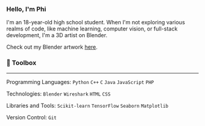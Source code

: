 ### Hello, I'm Phi 

I'm an 18-year-old high school student. When I'm not exploring various realms of code, like machine learning, computer vision, or full-stack development, I'm a 3D artist on Blender.

Check out my Blender artwork [here](https://sites.google.com/view/phinguyen/main-page).

### :toolbox: Toolbox
___
Programming Languages: `Python` `C++` `C` `Java` `JavaScript` `PHP`

Technologies: `Blender` `Wireshark` `HTML` `CSS`

Libraries and Tools: `Scikit-learn` `TensorFlow` `Seaborn` `Matplotlib`  

Version Control: `Git`


